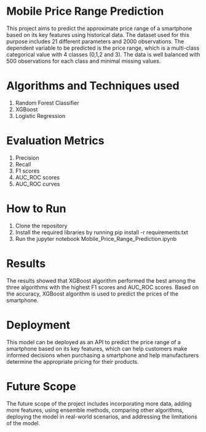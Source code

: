 # Mobile Price Range Prediction

This project aims to predict the approximate price range of a smartphone based on its key features using historical data. The dataset used for this purpose includes 21 different parameters and 2000 observations. The dependent variable to be predicted is the price range, which is a multi-class categorical value with 4 classes (0,1,2 and 3). The data is well balanced with 500 observations for each class and minimal missing values.

# Algorithms and Techniques used
1. Random Forest Classifier
2. XGBoost
3. Logistic Regression

# Evaluation Metrics
1. Precision
2. Recall
3. F1 scores
4. AUC_ROC scores
5. AUC_ROC curves

# How to Run
1. Clone the repository
2. Install the required libraries by running pip install -r requirements.txt
3. Run the jupyter notebook Mobile_Price_Range_Prediction.ipynb

# Results

The results showed that XGBoost algorithm performed the best among the three algorithms with the highest F1 scores and AUC_ROC scores. Based on the accuracy, XGBoost algorithm is used to predict the prices of the smartphone.

# Deployment

This model can be deployed as an API to predict the price range of a smartphone based on its key features, which can help customers make informed decisions when purchasing a smartphone and help manufacturers determine the appropriate pricing for their products.

# Future Scope
The future scope of the project includes incorporating more data, adding more features, using ensemble methods, comparing other algorithms, deploying the model in real-world scenarios, and addressing the limitations of the model.



